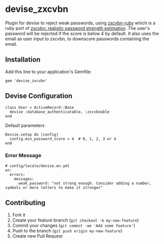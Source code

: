 # devise_zxcvbn

Plugin for devise to reject weak passwords, using [zxcvbn-ruby](https://github.com/envato/zxcvbn-ruby) which is a ruby port of [zxcvbn: realistic password strength estimation](https://tech.dropbox.com/2012/04/zxcvbn-realistic-password-strength-estimation/). 
The user's password will be rejected if the score is below 4 by default. It also uses the email as user input to zxcvbn, to downscore passwords containing the email.

## Installation

Add this line to your application's Gemfile:

    gem 'devise_zxcvbn'


## Devise Configuration

    class User < ActiveRecord::Base
      devise :database_authenticatable, :zxcvbnable
    end

Default parameters

    Devise.setup do |config|
      config.min_password_score = 4  # 0, 1, 2, 3 or 4
    end

### Error Message

    # config/locale/devise.en.yml
    en:
      errors:
        messages:
          weak_password: "not strong enough. Consider adding a number, symbols or more letters to make it stronger"


## Contributing

1. Fork it
2. Create your feature branch (`git checkout -b my-new-feature`)
3. Commit your changes (`git commit -am 'Add some feature'`)
4. Push to the branch (`git push origin my-new-feature`)
5. Create new Pull Request

